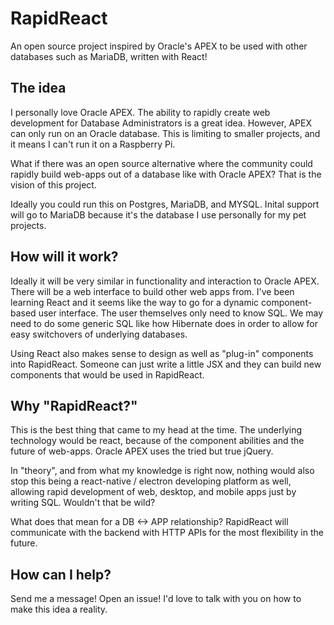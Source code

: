 # RapidReact
An open source project inspired by Oracle's APEX to be used with other databases such as MariaDB, written with React!

## The idea

I personally love Oracle APEX. The ability to rapidly create web development for Database Administrators is a great idea. However, APEX can only run on an Oracle database. This is limiting to smaller projects, and it means I can't run it on a Raspberry Pi.

What if there was an open source alternative where the community could rapidly build web-apps out of a database like with Oracle APEX? That is the vision of this project.

Ideally you could run this on Postgres, MariaDB, and MYSQL. Inital support will go to MariaDB because it's the database I use personally for my pet projects.

## How will it work?

Ideally it will be very similar in functionality and interaction to Oracle APEX. There will be a web interface to build other web apps from. I've been learning React and it seems like the way to go for a dynamic component-based user interface. The user themselves only need to know SQL. We may need to do some generic SQL like how Hibernate does in order to allow for easy switchovers of underlying databases.

Using React also makes sense to design as well as "plug-in" components into RapidReact. Someone can just write a little JSX and they can build new components that would be used in RapidReact.

## Why "RapidReact?"

This is the best thing that came to my head at the time. The underlying technology would be react, because of the component abilities and the future of web-apps. Oracle APEX uses the tried but true jQuery.

In "theory", and from what my knowledge is right now, nothing would also stop this being a react-native / electron developing platform as well, allowing rapid development of web, desktop, and mobile apps just by writing SQL. Wouldn't that be wild?

What does that mean for a DB <-> APP relationship? RapidReact will communicate with the backend with HTTP APIs for the most flexibility in the future.

## How can I help?

Send me a message! Open an issue! I'd love to talk with you on how to make this idea a reality.
